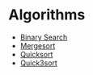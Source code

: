 # Algorithms

* [Binary Search](https://github.com/MananKGarg/Algorithms/blob/main/Binary%20Search.py)
* [Mergesort](https://github.com/MananKGarg/Algorithms/blob/main/mergesort.py)
* [Quicksort](https://github.com/MananKGarg/Algorithms/blob/main/quicksort.py)
* [Quick3sort](https://github.com/MananKGarg/Algorithms/blob/main/Randomized%20Quicksort%20with%203%20partitions.py)
